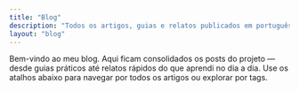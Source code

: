 ```yaml
---
title: "Blog"
description: "Todos os artigos, guias e relatos publicados em português."
layout: "blog"
---
```


Bem-vindo ao meu blog. Aqui ficam consolidados os posts do projeto — desde guias práticos
até relatos rápidos do que aprendi no dia a dia. Use os atalhos abaixo para navegar por
todos os artigos ou explorar por tags.
